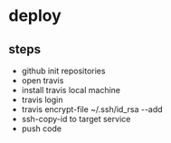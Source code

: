 # deploy

## steps

- github init repositories
- open travis
- install travis local machine
- travis login
- travis encrypt-file ~/.ssh/id_rsa --add
- ssh-copy-id to target service
- push code

